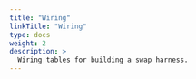 ```yaml
---
title: "Wiring"
linkTitle: "Wiring"
type: docs
weight: 2
description: >
  Wiring tables for building a swap harness.
---
```

